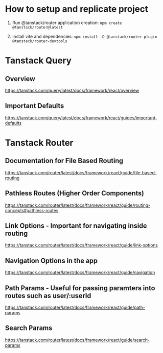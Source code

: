 # How to setup and replicate project

1. Run @tanstack/router application creation:
```npm create @tanstack/router@latest```

2. Install vite and dependencies:
```npm install -D @tanstack/router-plugin @tanstack/router-devtools```

# Tanstack Query

## Overview
https://tanstack.com/query/latest/docs/framework/react/overview

## Important Defaults
https://tanstack.com/query/latest/docs/framework/react/guides/important-defaults

# Tanstack Router

## Documentation for File Based Routing
https://tanstack.com/router/latest/docs/framework/react/guide/file-based-routing

## Pathless Routes (Higher Order Components)
https://tanstack.com/router/latest/docs/framework/react/guide/routing-concepts#pathless-routes

## Link Options - Important for navigating inside routing
https://tanstack.com/router/latest/docs/framework/react/guide/link-options

## Navigation Options in the app
https://tanstack.com/router/latest/docs/framework/react/guide/navigation

## Path Params - Useful for passing paramters into routes such as user/:userId
https://tanstack.com/router/latest/docs/framework/react/guide/path-params

## Search Params
https://tanstack.com/router/latest/docs/framework/react/guide/search-params